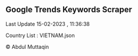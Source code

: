

## Google Trends Keywords Scraper 
 
Last Update 15-02-2023 , 11:36:38

Country List :
VIETNAM.json



© Abdul Muttaqin 
